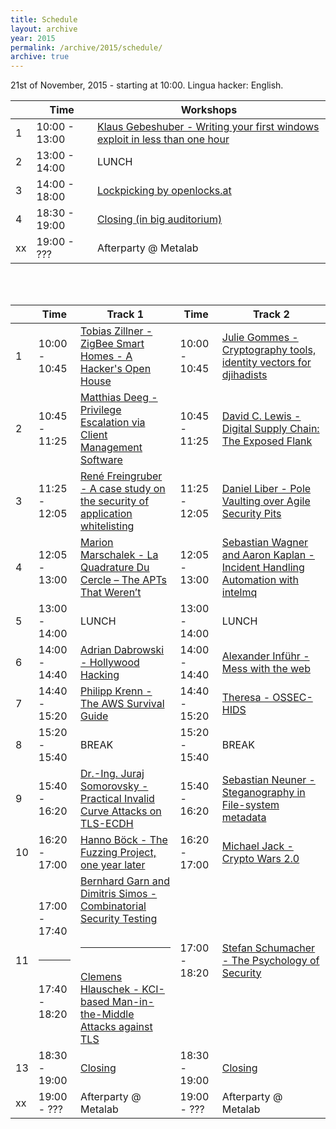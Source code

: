 ```yaml
---
title: Schedule
layout: archive
year: 2015
permalink: /archive/2015/schedule/
archive: true
---
```


21st of November, 2015 - starting at 10:00. Lingua hacker: English.

|   | Time          | Workshops |
| - | ------------- | --------- |
|1  | 10:00 - 13:00 | [Klaus Gebeshuber - Writing your first windows exploit in less than one hour](/archive/2015/talks/#15) |
|2  | 13:00 - 14:00 | LUNCH |
|3  | 14:00 - 18:00 | [Lockpicking by openlocks.at](/archive/2015/talks/#13) |
|4  | 18:30 - 19:00 | [Closing (in big auditorium)](/archive/2015/talks/#30)      |
|xx | 19:00 - ??? | Afterparty @ Metalab |

<br /><br />

|   | Time          | Track 1  | Time | Track 2  |
| - | ------------- | ----------------------------------------------------------------------------------------------------------------------------------- | ------------- | ------------------------------------------------------------------------------------------------------ |
|1  | 10:00 - 10:45 | [Tobias Zillner - ZigBee Smart Homes - A Hacker's Open House](/archive/2015/talks/#7) | 10:00 - 10:45 | [Julie Gommes - Cryptography tools, identity vectors for djihadists](/archive/2015/talks/#1)  |
|2  | 10:45 - 11:25 | [Matthias Deeg - Privilege Escalation via Client Management Software](/archive/2015/talks/#5)  | 10:45 - 11:25 | [David C. Lewis - Digital Supply Chain: The Exposed Flank](/archive/2015/talks/#2)   |
|3  | 11:25 - 12:05 | [René Freingruber - A case study on the security of application whitelisting](/archive/2015/talks/#6)  | 11:25 - 12:05 | [Daniel Liber - Pole Vaulting over Agile Security Pits](/archive/2015/talks/#4)   |
|4  | 12:05 - 13:00 | [Marion Marschalek - La Quadrature Du Cercle – The APTs That Weren’t](/archive/2015/talks/#20)  | 12:05 - 13:00 | [Sebastian Wagner and Aaron Kaplan - Incident Handling Automation with intelmq](/archive/2015/talks/#10)   |
|5  | 13:00 - 14:00 | LUNCH   | 13:00 - 14:00 | LUNCH   |
|6  | 14:00 - 14:40 | [Adrian Dabrowski - Hollywood Hacking](/archive/2015/talks/#27) | 14:00 - 14:40 | [Alexander Inführ - Mess with the web](/archive/2015/talks/#11)  |
|7  | 14:40 - 15:20 | [Philipp Krenn - The AWS Survival Guide](/archive/2015/talks/#9)  | 14:40 - 15:20 | [Theresa - OSSEC-HIDS](/archive/2015/talks/#14)   |
|8  | 15:20 - 15:40 | BREAK<br /> | 15:20 - 15:40 | BREAK<br /> |
|9  | 15:40 - 16:20 | [Dr.-Ing. Juraj Somorovsky - Practical Invalid Curve Attacks on TLS-ECDH](/archive/2015/talks/#17) | 15:40 - 16:20 | [Sebastian Neuner - Steganography in File-system metadata](/archive/2015/talks/#16)   |
|10 | 16:20 - 17:00 | [Hanno Böck - The Fuzzing Project, one year later](/archive/2015/talks/#18) | 16:20 - 17:00 | [Michael Jack - Crypto Wars 2.0](/archive/2015/talks/#26) |
|11 | 17:00 - 17:40 <br /><br /><hr><br /> 17:40 - 18:20| [Bernhard Garn and Dimitris Simos - Combinatorial Security Testing](/archive/2015/talks/#23) <br /><br /><hr><br /> [Clemens Hlauschek - KCI-based Man-in-the-Middle Attacks against TLS](/archive/2015/talks/#24) | 17:00 - 18:20 | [Stefan Schumacher - The Psychology of Security](/archive/2015/talks/#22)   |
|13 | 18:30 - 19:00 | [Closing](/archive/2015/talks/#30)    | 18:30 - 19:00 | [Closing](/archive/2015/talks/#30) |
|xx | 19:00 - ???   | Afterparty @ Metalab | 19:00 - ??? | Afterparty @ Metalab |
